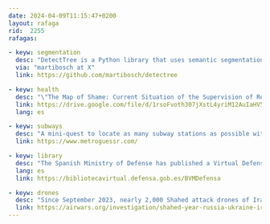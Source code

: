 ```yaml
---
date: 2024-04-09T11:15:47+0200
layout: rafaga
rid:  2255
rafagas:

- keyw: segmentation
  desc: "DetectTree is a Python library that uses semantic segmentation to classify whether pixels in aerial images contain a tree. The library includes a pre-trained model"
  via: "martibosch at X"
  link: https://github.com/martibosch/detectree

- keyw: health
  desc: "\"The Map of Shame: Current Situation of the Supervision of Residents in the Emergency Services of the Community of Madrid\" (PDF) reveals how the law is being broken in the emergency services."
  link: https://drive.google.com/file/d/1rsoFvoth307jXstL4yriM12AuIaHV5mJ/view?pli=1
  lang: es

- keyw: subways
  desc: "A mini-quest to locate as many subway stations as possible within a set time in London, Lyon, NYC, and Paris"
  link: https://www.metroguessr.com/

- keyw: library
  desc: "The Spanish Ministry of Defense has published a Virtual Defense Library, which includes a significant collection of maps, documents, and other interesting resources"
  lang: es
  link: https://bibliotecavirtual.defensa.gob.es/BVMDefensa

- keyw: drones
  desc: "Since September 2023, nearly 2,000 Shahed attack drones of Iranian origin have been used by Russia to strike cities in Ukraine far beyond the front line"
  link: https://airwars.org/investigation/shahed-year-russia-ukraine-iran/
---
```



